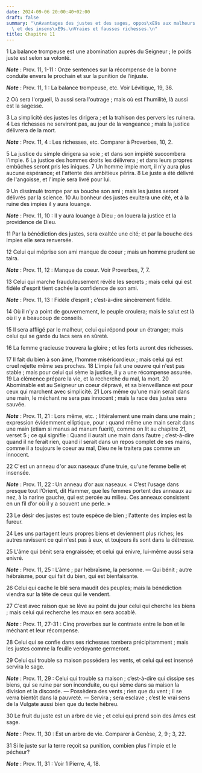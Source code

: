 ```yaml
---
date: 2024-09-06 20:00:40+02:00
draft: false
summary: "\nAvantages des justes et des sages, oppos\xE9s aux malheurs des m\xE9chants\
  \ et des insens\xE9s.\nVraies et fausses richesses.\n"
title: Chapitre 11
---
```





1 La balance trompeuse est une abomination auprès du Seigneur ; le poids juste est selon sa volonté.

***Note*** :  Prov. 11, 1-11 : Onze sentences sur la récompense de la bonne conduite envers le prochain et sur la punition de l’injuste.

***Note*** :  Prov. 11, 1 : La balance trompeuse, etc. Voir Lévitique, 19, 36.


2 Où sera l'orgueil, là aussi sera l'outrage ; mais où est l'humilité, là aussi est la sagesse.


3 La simplicité des justes les dirigera ; et la trahison des pervers les ruinera. 4 Les richesses ne serviront pas, au jour de la vengeance ; mais la justice délivrera de la mort.

***Note*** :  Prov. 11, 4 : Les richesses, etc. Comparer à Proverbes, 10, 2.

5 La justice du simple dirigera sa voie ; et dans son impiété succombera l'impie. 6 La justice des hommes droits les délivrera ; et dans leurs propres embûches seront pris les iniques. 7 Un homme impie mort, il n'y aura plus aucune espérance; et l'attente des ambitieux périra. 8 Le juste a été délivré de l'angoisse, et l'impie sera livré pour lui.


9 Un dissimulé trompe par sa bouche son ami ; mais les justes seront délivrés par la science. 10 Au bonheur des justes exultera une cité, et à la ruine des impies il y aura louange.

***Note*** :  Prov. 11, 10 : Il y aura louange à Dieu ; on louera la justice et la providence de Dieu.

11 Par la bénédiction des justes, sera exaltée une cité; et par la bouche des impies elle sera renversée.


12 Celui qui méprise son ami manque de coeur ; mais un homme prudent se taira.

***Note*** :  Prov. 11, 12 : Manque de coeur. Voir Proverbes, 7, 7.


13 Celui qui marche frauduleusement révèle les secrets ; mais celui qui est fidèle d'esprit tient cachée la confidence de son ami.

***Note*** :  Prov. 11, 13 : Fidèle d’esprit ; c’est-à-dire sincèrement fidèle.


14 Où il n'y a point de gouvernement, le peuple croulera; mais le salut est là où il y a beaucoup de conseils.


15 Il sera affligé par le malheur, celui qui répond pour un étranger; mais celui qui se garde du lacs sera en sûreté.


16 La femme gracieuse trouvera la gloire ; et les forts auront des richesses.


17 Il fait du bien à son âme, l'homme miséricordieux ; mais celui qui est cruel rejette même ses proches. 18 L'impie fait une oeuvre qui n'est pas stable ; mais pour celui qui sème la justice, il y a une récompense assurée. 19 La clémence prépare la vie, et la recherche du mal, la mort. 20 Abominable est au Seigneur un coeur dépravé, et sa bienveillance est pour ceux qui marchent avec simplicité. 21 Lors même qu'une main serait dans une main, le méchant ne sera pas innocent ; mais la race des justes sera sauvée.

***Note*** :  Prov. 11, 21 : Lors même, etc. ; littéralement une main dans une main ; expression évidemment elliptique, pour : quand même une main serait dans une main (etiam si manus ad manum fuerit), comme on lit au chapitre 21, verset 5 ; ce qui signifie : Quand il aurait une main dans l’autre ; c’est-à-dire quand il ne ferait rien, quand il serait dans un repos complet de ses mains, comme il a toujours le coeur au mal, Dieu ne le traitera pas comme un innocent.


22 C'est un anneau d'or aux naseaux d'une truie, qu'une femme belle et insensée.

***Note*** :  Prov. 11, 22 : Un anneau d’or aux naseaux. « C’est l’usage dans presque tout l’Orient, dit Hammer, que les femmes portent des anneaux au nez, à la narine gauche, qui est percée au milieu. Ces anneaux consistent en un fil d’or où il y a souvent une perle. »


23 Le désir des justes est toute espèce de bien ; l'attente des impies est la fureur.


24 Les uns partagent leurs propres biens et deviennent plus riches; les autres ravissent ce qui n'est pas à eux, et toujours ils sont dans la détresse.


25 L'âme qui bénit sera engraissée; et celui qui enivre, lui-même aussi sera enivré.

***Note*** :  Prov. 11, 25 : L’âme ; par hébraïsme, la personne. ― Qui bénit ; autre hébraïsme, pour qui fait du bien, qui est bienfaisante.


26 Celui qui cache le blé sera maudit des peuples; mais la bénédiction viendra sur la tête de ceux qui le vendent.


27 C'est avec raison que se lève au point du jour celui qui cherche les biens ; mais celui qui recherche les maux en sera accablé.

***Note*** :  Prov. 11, 27-31 : Cinq proverbes sur le contraste entre le bon et le méchant et leur récompense.


28 Celui qui se confie dans ses richesses tombera précipitamment ; mais les justes comme la feuille verdoyante germeront.


29 Celui qui trouble sa maison possédera les vents, et celui qui est insensé servira le sage.

***Note*** :  Prov. 11, 29 : Celui qui trouble sa maison ; c’est-à-dire qui dissipe ses biens, qui se ruine par son inconduite, ou qui sème dans sa maison la division et la discorde. ― Possèdera des vents ; rien que du vent ; il se verra bientôt dans la pauvreté. ― Servira ; sera esclave ; c’est le vrai sens de la Vulgate aussi bien que du texte hébreu.


30 Le fruit du juste est un arbre de vie ; et celui qui prend soin des âmes est sage.

***Note*** :  Prov. 11, 30 : Est un arbre de vie. Comparer à Genèse, 2, 9 ; 3, 22.


31 Si le juste sur la terre reçoit sa punition, combien plus l'impie et le pécheur?

***Note*** :  Prov. 11, 31 : Voir 1 Pierre, 4, 18.

